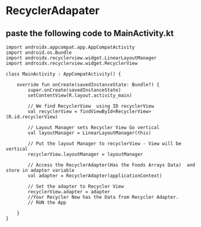 # RecyclerAdapater
## paste the following code to MainActivity.kt

    import androidx.appcompat.app.AppCompatActivity
    import android.os.Bundle
    import androidx.recyclerview.widget.LinearLayoutManager
    import androidx.recyclerview.widget.RecyclerView

    class MainActivity : AppCompatActivity() {

        override fun onCreate(savedInstanceState: Bundle?) {
            super.onCreate(savedInstanceState)
            setContentView(R.layout.activity_main)

            // We find RecyclerView  using ID recyclerView
            val recyclerView = findViewById<RecyclerView>(R.id.recyclerView)

            // Layout Manager sets Recycler View Go vertical
            val layoutManager = LinearLayoutManager(this)

            // Put the layout Manager to recyclerView - View will be vertical
            recyclerView.layoutManager = layoutManager

            // Access the RecyclerAdapter(Has the Foods Arrays Data)  and store in adapter variable
            val adapter = RecyclerAdapter(applicationContext)

            // Set the adapter to Recycler View
            recyclerView.adapter = adapter
            //Your Recycler Now has the Data from Recycler Adapter.
            // RUN the App

        }
    }
